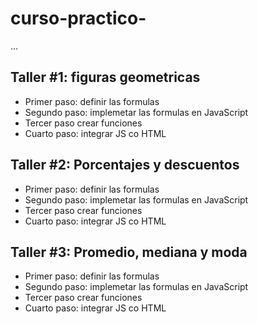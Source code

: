 # curso-practico-

...

## Taller #1: figuras geometricas

- Primer paso: definir las formulas
- Segundo paso: implemetar las formulas en JavaScript
- Tercer paso crear funciones
- Cuarto paso: integrar JS co HTML

## Taller #2: Porcentajes y descuentos

- Primer paso: definir las formulas
- Segundo paso: implemetar las formulas en JavaScript
- Tercer paso crear funciones
- Cuarto paso: integrar JS co HTML

## Taller #3: Promedio, mediana y moda

- Primer paso: definir las formulas
- Segundo paso: implemetar las formulas en JavaScript
- Tercer paso crear funciones
- Cuarto paso: integrar JS co HTML